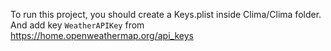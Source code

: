 To run this project, you should create a Keys.plist inside Clima/Clima folder.
And add key `WeatherAPIKey` from https://home.openweathermap.org/api_keys
